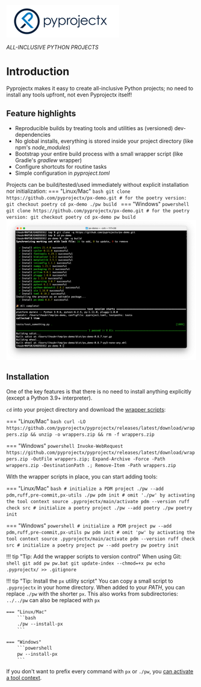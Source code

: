 ![Pyprojectx](assets/px.png)

<i class="md-typeset md-header">
ALL-INCLUSIVE PYTHON PROJECTS
</i>

# Introduction
Pyprojectx makes it easy to create all-inclusive Python projects; no need to install any tools upfront,
not even Pyprojectx itself!

## Feature highlights
* Reproducible builds by treating tools and utilities as (versioned) dev-dependencies
* No global installs, everything is stored inside your project directory (like npm's _node_modules_)
* Bootstrap your entire build process with a small wrapper script (like Gradle's _gradlew_ wrapper)
* Configure shortcuts for routine tasks
* Simple configuration in _pyproject.toml_

Projects can be build/tested/used immediately without explicit installation nor initialization:
=== "Linux/Mac"
    ```bash
    git clone https://github.com/pyprojectx/px-demo.git
    # for the poetry version: git checkout poetry
    cd px-demo
    ./pw build
    ```
=== "Windows"
    ```powershell
    git clone https://github.com/pyprojectx/px-demo.git
    # for the poetry version: git checkout poetry
    cd px-demo
    pw build
    ```
![Clone and Build](assets/build.png)

## Installation
One of the key features is that there is no need to install anything explicitly (except a Python 3.9+ interpreter).

`cd` into your project directory and download the
[wrapper scripts](https://github.com/pyprojectx/pyprojectx/releases/latest/download/wrappers.zip):

=== "Linux/Mac"
    ```bash
    curl -LO https://github.com/pyprojectx/pyprojectx/releases/latest/download/wrappers.zip && unzip -o wrappers.zip && rm -f wrappers.zip
    ```

=== "Windows"
    ```powershell
    Invoke-WebRequest https://github.com/pyprojectx/pyprojectx/releases/latest/download/wrappers.zip -OutFile wrappers.zip; Expand-Archive -Force -Path wrappers.zip -DestinationPath .; Remove-Item -Path wrappers.zip
    ```

With the wrapper scripts in place, you can start adding tools:

=== "Linux/Mac"
    ```bash
    # initialize a PDM project
    ./pw --add pdm,ruff,pre-commit,px-utils
    ./pw pdm init
    # omit './pw' by activating the tool context
    source .pyprojectx/main/activate
    pdm --version
    ruff check src
    # initialize a poetry project
    ./pw --add poetry
    ./pw poetry init
    ```

=== "Windows"
    ```powershell
    # initialize a PDM project
    pw --add pdm,ruff,pre-commit,px-utils
    pw pdm init
    # omit 'pw' by activating the tool context
    source .pyprojectx/main/activate
    pdm --version
    ruff check src
    # initialize a poetry project
    pw --add poetry
    pw poetry init
    ```

!!! tip "Tip: Add the wrapper scripts to version control"
    When using Git:
    ```shell
    git add pw pw.bat
    git update-index --chmod=+x pw
    echo .pyprojectx/ >> .gitignore
    ```

!!! tip "Tip: Install the `px` utility script"
    You can copy a small script to `.pyprojectx` in your home directory.
    When added to your _PATH_, you can replace `./pw` with the shorter `px`.
    This also works from subdirectories: `../../pw` can also be replaced with `px`

    === "Linux/Mac"
        ```bash
        ./pw --install-px
        ```

    === "Windows"
        ```powershell
        pw --install-px
        ```

If you don't want to prefix every command with `px` or `./pw`, you [can activate a tool context](/config/tools/#tool-context-activation).

